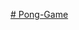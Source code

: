 [# Pong-Game](https://www.google.com/search?q=!%5Bmaxresdefault%5D(https%3A%2F%2Fgithub.com%2Fibrahimcangok%2FPong-game%2Fassets%2F106431802%2Fb075f247-1045-4917-bfef-0612d830eb0e)&oq=!%5Bmaxresdefault%5D(https%3A%2F%2Fgithub.com%2Fibrahimcangok%2FPong-game%2Fassets%2F106431802%2Fb075f247-1045-4917-bfef-0612d830eb0e)&aqs=chrome..69i57.194j0j7&sourceid=chrome&ie=UTF-8)
